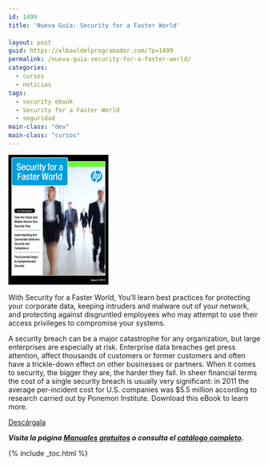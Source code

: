 ```yaml
---
id: 1499
title: 'Nueva Guía: Security for a Faster World'

layout: post
guid: https://elbauldelprogramador.com/?p=1499
permalink: /nueva-guia-security-for-a-faster-world/
categories:
  - cursos
  - noticias
tags:
  - security ebook
  - Security for a Faster World
  - seguridad
main-class: "dev"
main-class: "cursos"
---
```

[<img src="/assets/img/2013/03/Executive-eBook-Security-for-a-Faster-World.gif" alt="Executive eBook: Security for a Faster World" width="200" height="259" class="alignleft size-full wp-image-1500" />][1]

With Security for a Faster World, You&#8217;ll learn best practices for protecting your corporate data, keeping intruders and malware out of your network, and protecting against disgruntled employees who may attempt to use their access privileges to compromise your systems.

A security breach can be a major catastrophe for any organization, but large enterprises are especially at risk. Enterprise data breaches get press attention, affect thousands of customers or former customers and often have a trickle-down effect on other businesses or partners. When it comes to security, the bigger they are, the harder they fall. In sheer financial terms the cost of a single security breach is usually very significant: in 2011 the average per-incident cost for U.S. companies was $5.5 million according to research carried out by Ponemon Institute. Download this eBook to learn more.

<div class="button-post">
  <a href="http://elbauldelprogramador.tradepub.com/c/pubRD.mpl?sr=oc&_t=oc:&pc=w_hp357" target="_blank" class="wi-button style-3">Descárgala<i class="icon-download icon-2x"></i></a>
</div>

***Visita la página [Manuales gratuitos][2] o consulta el [catálogo completo][3].*** 



 [1]: http://elbauldelprogramador.tradepub.com/c/pubRD.mpl?sr=oc&_t=oc:&pc=w_hp357/prgm.cgi
 [2]: /manuales-gratuitos/
 [3]: http://elbauldelprogramador.tradepub.com/category/information-technology/1207/ "Catálogo completo de Guías gratuítas "

{% include _toc.html %}

